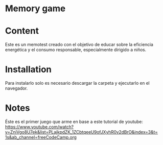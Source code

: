# Memory game

# Content
Este es un memotest creado con el objetivo de educar sobre la eficiencia energética y el consumo responsable, especialmente dirigido a niños.

# Installation
Para instalarlo solo es necesario descargar la carpeta y ejecutarlo en el navegador.

# Notes
Éste es el primer juego que arme en base a este tutorial de youtube: https://www.youtube.com/watch?v=ZniVgo8U7ek&list=PLajkpdZK_1ZCbtqeeU9ofJXyhR0v2dBrO&index=3&t=1s&ab_channel=freeCodeCamp.org

